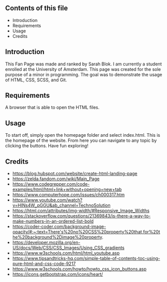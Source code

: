 ## Contents of this file
* Introduction
* Requirements
* Usage
* Credits

## Introduction
This Fan Page was made and ranked by Sarah Blok. I am currently a student enrolled at the University of Amsterdam. This page was created for the sole purpose of a minor in programming. The goal was to demonstrate the usage of HTML, CSS, SCSS, and Git. 

## Requirements
A browser that is able to open the HTML files.

## Usage
To start off, simply open the homepage folder and select index.html. This is the homepage of the website. From here you can navigate to any topic by clicking the buttons. Have fun exploring!

## Credits
* https://blog.hubspot.com/website/create-html-landing-page
* https://zelda.fandom.com/wiki/Main_Page
* https://www.codegrepper.com/code-examples/html/html+link+without+opening+new+tab
* https://www.computerhope.com/issues/ch000317.htm
* https://www.youtube.com/watch?v=HINs4W_pGGU&ab_channel=TechnoSolution
* https://html.com/attributes/img-width/#Responsive_Image_Widths
* https://stackoverflow.com/questions/21369843/is-there-a-way-to-make-numbers-in-an-ordered-list-bold
* https://coder-coder.com/background-image-opacity/#:~:text=There's%20no%20CSS%20property%20that,for%20the%20background%2Dimage%20property.
* https://developer.mozilla.org/en-US/docs/Web/CSS/CSS_Images/Using_CSS_gradients
* https://www.w3schools.com/html/html_youtube.asp
* https://www.tipsandtricks-hq.com/simple-table-of-contents-toc-using-pure-html-and-css-code-9217
* https://www.w3schools.com/howto/howto_css_icon_buttons.asp
* https://icons.getbootstrap.com/icons/heart/
